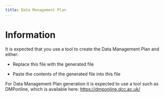 ```yaml
---
title: Data Management Plan
...
```


# Information

It is expected that you use a tool to create the Data Management Plan and either:

-   Replace this file with the generated file

-   Paste the contents of the generated file into this file

For Data Management Plan generation it is expected to use a tool such as DMPonline, which is available here: <https://dmponline.dcc.ac.uk/>
